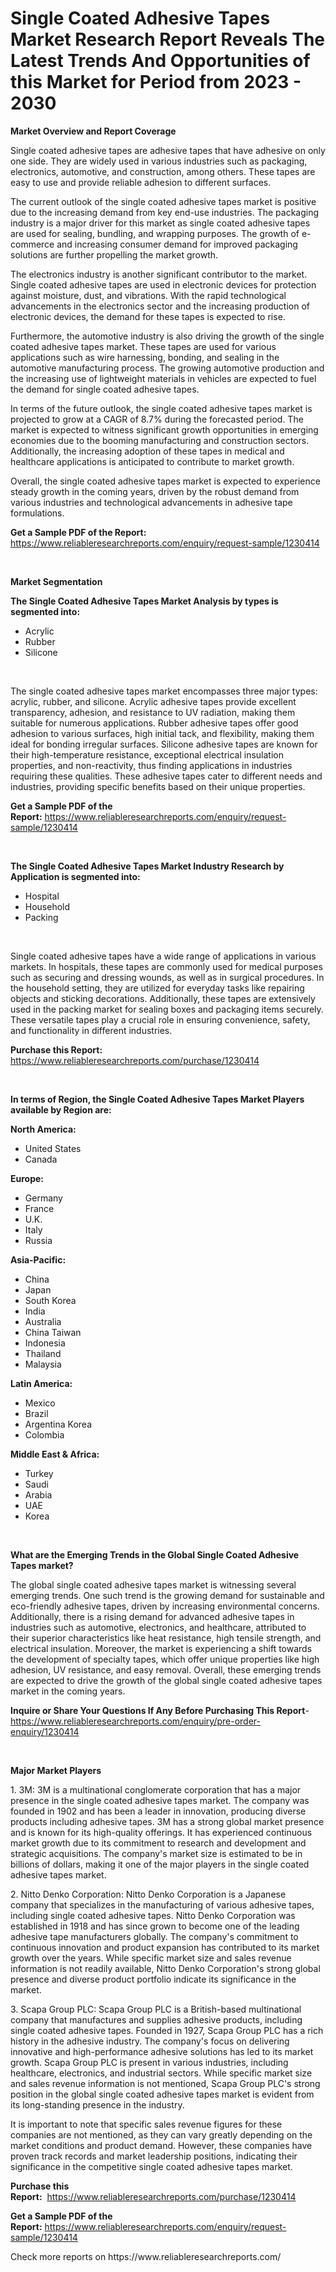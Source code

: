<p><h1>Single Coated Adhesive Tapes Market Research Report Reveals The Latest Trends And Opportunities of this Market for Period from 2023 - 2030</h1></p><p><strong>Market Overview and Report Coverage</strong></p>
<p><p>Single coated adhesive tapes are adhesive tapes that have adhesive on only one side. They are widely used in various industries such as packaging, electronics, automotive, and construction, among others. These tapes are easy to use and provide reliable adhesion to different surfaces.</p><p>The current outlook of the single coated adhesive tapes market is positive due to the increasing demand from key end-use industries. The packaging industry is a major driver for this market as single coated adhesive tapes are used for sealing, bundling, and wrapping purposes. The growth of e-commerce and increasing consumer demand for improved packaging solutions are further propelling the market growth.</p><p>The electronics industry is another significant contributor to the market. Single coated adhesive tapes are used in electronic devices for protection against moisture, dust, and vibrations. With the rapid technological advancements in the electronics sector and the increasing production of electronic devices, the demand for these tapes is expected to rise.</p><p>Furthermore, the automotive industry is also driving the growth of the single coated adhesive tapes market. These tapes are used for various applications such as wire harnessing, bonding, and sealing in the automotive manufacturing process. The growing automotive production and the increasing use of lightweight materials in vehicles are expected to fuel the demand for single coated adhesive tapes.</p><p>In terms of the future outlook, the single coated adhesive tapes market is projected to grow at a CAGR of 8.7% during the forecasted period. The market is expected to witness significant growth opportunities in emerging economies due to the booming manufacturing and construction sectors. Additionally, the increasing adoption of these tapes in medical and healthcare applications is anticipated to contribute to market growth.</p><p>Overall, the single coated adhesive tapes market is expected to experience steady growth in the coming years, driven by the robust demand from various industries and technological advancements in adhesive tape formulations.</p></p>
<p><strong>Get a Sample PDF of the Report:</strong> <a href="https://www.reliableresearchreports.com/enquiry/request-sample/1230414">https://www.reliableresearchreports.com/enquiry/request-sample/1230414</a></p>
<p>&nbsp;</p>
<p><strong>Market Segmentation</strong></p>
<p><strong>The Single Coated Adhesive Tapes Market Analysis by types is segmented into:</strong></p>
<p><ul><li>Acrylic</li><li>Rubber</li><li>Silicone</li></ul></p>
<p>&nbsp;</p>
<p><p>The single coated adhesive tapes market encompasses three major types: acrylic, rubber, and silicone. Acrylic adhesive tapes provide excellent transparency, adhesion, and resistance to UV radiation, making them suitable for numerous applications. Rubber adhesive tapes offer good adhesion to various surfaces, high initial tack, and flexibility, making them ideal for bonding irregular surfaces. Silicone adhesive tapes are known for their high-temperature resistance, exceptional electrical insulation properties, and non-reactivity, thus finding applications in industries requiring these qualities. These adhesive tapes cater to different needs and industries, providing specific benefits based on their unique properties.</p></p>
<p><strong>Get a Sample PDF of the Report:</strong>&nbsp;<a href="https://www.reliableresearchreports.com/enquiry/request-sample/1230414">https://www.reliableresearchreports.com/enquiry/request-sample/1230414</a></p>
<p>&nbsp;</p>
<p><strong>The Single Coated Adhesive Tapes Market Industry Research by Application is segmented into:</strong></p>
<p><ul><li>Hospital</li><li>Household</li><li>Packing</li></ul></p>
<p>&nbsp;</p>
<p><p>Single coated adhesive tapes have a wide range of applications in various markets. In hospitals, these tapes are commonly used for medical purposes such as securing and dressing wounds, as well as in surgical procedures. In the household setting, they are utilized for everyday tasks like repairing objects and sticking decorations. Additionally, these tapes are extensively used in the packing market for sealing boxes and packaging items securely. These versatile tapes play a crucial role in ensuring convenience, safety, and functionality in different industries.</p></p>
<p><strong>Purchase this Report:</strong>&nbsp; <a href="https://www.reliableresearchreports.com/purchase/1230414">https://www.reliableresearchreports.com/purchase/1230414</a></p>
<p>&nbsp;</p>
<p><strong>In terms of Region, the Single Coated Adhesive Tapes Market Players available by Region are:</strong></p>
<p>
    <p> <strong> North America: </strong>
        <ul>
            <li>United States</li>
            <li>Canada</li>
        </ul>
        </p> 
    <p> <strong> Europe: </strong>
        <ul>
            <li>Germany</li>
            <li>France</li>
            <li>U.K.</li>
            <li>Italy</li>
            <li>Russia</li>
        </ul>
        </p> 
    <p> <strong> Asia-Pacific: </strong>
        <ul>
            <li>China</li>
            <li>Japan</li>
            <li>South Korea</li>
            <li>India</li>
            <li>Australia</li>
            <li>China Taiwan</li>
            <li>Indonesia</li>
            <li>Thailand</li>
            <li>Malaysia</li>
        </ul>
        </p> 
    <p> <strong> Latin America: </strong>
        <ul>
            <li>Mexico</li>
            <li>Brazil</li>
            <li>Argentina Korea</li>
            <li>Colombia</li>
        </ul>
        </p> 
    <p> <strong> Middle East & Africa: </strong>
        <ul>
            <li>Turkey</li>
            <li>Saudi</li>
            <li>Arabia</li>
            <li>UAE</li>
            <li>Korea</li>
        </ul>
    </p>
    </p>
<p>&nbsp;</p>
<p><strong>What are the Emerging Trends in the Global Single Coated Adhesive Tapes market?</strong></p>
<p><p>The global single coated adhesive tapes market is witnessing several emerging trends. One such trend is the growing demand for sustainable and eco-friendly adhesive tapes, driven by increasing environmental concerns. Additionally, there is a rising demand for advanced adhesive tapes in industries such as automotive, electronics, and healthcare, attributed to their superior characteristics like heat resistance, high tensile strength, and electrical insulation. Moreover, the market is experiencing a shift towards the development of specialty tapes, which offer unique properties like high adhesion, UV resistance, and easy removal. Overall, these emerging trends are expected to drive the growth of the global single coated adhesive tapes market in the coming years.</p></p>
<p><strong>Inquire or Share Your Questions If Any Before Purchasing This Report</strong>- <a href="https://www.reliableresearchreports.com/enquiry/pre-order-enquiry/1230414">https://www.reliableresearchreports.com/enquiry/pre-order-enquiry/1230414</a></p>
<p>&nbsp;</p>
<p><strong>Major Market Players</strong></p>
<p><p>1. 3M: 3M is a multinational conglomerate corporation that has a major presence in the single coated adhesive tapes market. The company was founded in 1902 and has been a leader in innovation, producing diverse products including adhesive tapes. 3M has a strong global market presence and is known for its high-quality offerings. It has experienced continuous market growth due to its commitment to research and development and strategic acquisitions. The company's market size is estimated to be in billions of dollars, making it one of the major players in the single coated adhesive tapes market.</p><p>2. Nitto Denko Corporation: Nitto Denko Corporation is a Japanese company that specializes in the manufacturing of various adhesive tapes, including single coated adhesive tapes. Nitto Denko Corporation was established in 1918 and has since grown to become one of the leading adhesive tape manufacturers globally. The company's commitment to continuous innovation and product expansion has contributed to its market growth over the years. While specific market size and sales revenue information is not readily available, Nitto Denko Corporation's strong global presence and diverse product portfolio indicate its significance in the market.</p><p>3. Scapa Group PLC: Scapa Group PLC is a British-based multinational company that manufactures and supplies adhesive products, including single coated adhesive tapes. Founded in 1927, Scapa Group PLC has a rich history in the adhesive industry. The company's focus on delivering innovative and high-performance adhesive solutions has led to its market growth. Scapa Group PLC is present in various industries, including healthcare, electronics, and industrial sectors. While specific market size and sales revenue information is not mentioned, Scapa Group PLC's strong position in the global single coated adhesive tapes market is evident from its long-standing presence in the industry.</p><p>It is important to note that specific sales revenue figures for these companies are not mentioned, as they can vary greatly depending on the market conditions and product demand. However, these companies have proven track records and market leadership positions, indicating their significance in the competitive single coated adhesive tapes market.</p></p>
<p><strong>Purchase this Report:</strong>&nbsp;&nbsp;<a href="https://www.reliableresearchreports.com/purchase/1230414">https://www.reliableresearchreports.com/purchase/1230414</a></p>
<p></p>
<p><strong>Get a Sample PDF of the Report:</strong>&nbsp;<a href="https://www.reliableresearchreports.com/enquiry/request-sample/1230414">https://www.reliableresearchreports.com/enquiry/request-sample/1230414</a></p>
<p>Check more reports on https://www.reliableresearchreports.com/</p>